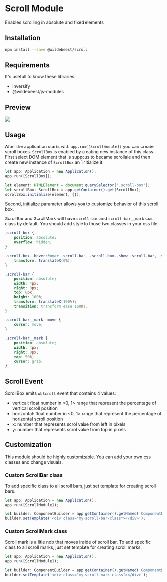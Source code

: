# Scroll Module

Enables scrolling in absolute and fixed elements

## Installation

```sh
npm install --save @wildebeest/scroll
```

## Requirements

It's usefull to know these libraries:

* inversify
* @wildebeest/js-modules

## Preview

![](https://media.giphy.com/media/UuHW8aLzpAh2GABnub/giphy.gif)

## Usage

After the application starts with `app.run([ScrollModule])` you can create scroll boxes. `ScrollBox` is enabled by creating new instance of this class. First select DOM element that is suppous to became scrollale and then create new instance of `ScrollBox` an `initialize it.

```ts
let app: Application = new Application();
app.run([ScrollBox]);

let element: HTMLElement = document.querySelector('.scroll-box');
let scrollBox: ScrollBox = app.getContainer().get(ScrollBox);
scrollBox.initialize(element, {});
```

Second, initialize parameter allows you to customize behavior of this scroll box.

ScrollBar and ScrollMark will have `scroll-bar` and `scroll-bar__mark` css class by default. You should add style to those two classes in your css file.

```css
.scroll-box {
    position: absolute;
    overflow: hidden;
}

.scroll-box--hover:hover .scroll-bar, .scroll-box--show .scroll-bar, .scroll-box--always-show .scroll-bar {
    transform: translateX(0%);
}

.scroll-bar {
    position: absolute;
    width: 4px;
    right: 0px;
    top: 0px;
    height: 100%;
    transform: translateX(100%);
    transition: transform ease 160ms;
}

.scroll-bar__mark--move {
    cursor: move;
}

.scroll-bar__mark {
    position: absolute;
    width: 4px;
    right: 0px;
    top: 50%;
    cursor: grab;
}
```

## Scroll Event

ScrollBox emits `wbScroll` event that contains 4 values:

* vertical: float number in <0, 1> range that represent the percentage of vertical scroll position
* horizontal: float number in <0, 1> range that represent the percentage of horizontal scroll position
* x: number that represents scrol value from left in pixels
* y: number that represents scrol value from top in pixels

## Customization

This module should be highly customizable. You can add your own css classes and change visuals.

### Custom ScrollBar class

To add specific class to all scroll bars, just set template for creating scroll bars.

```ts
let app: Application = new Application();
app.run([ScrollModule]);

let builder: ComponentBuilder = app.getContainer().getNamed('ComponentBuilder', 'scroll-bar');
builder.setTemplate('<div class="my-scroll-bar-class"></div>');
```

### Custom ScrollMark class

Scroll mark is a litle nob that moves inside of scroll bar. To add specific class to all scroll marks, just set template for creating scroll marks.

```ts
let app: Application = new Application();
app.run([ScrollModule]);

let builder: ComponentBuilder = app.getContainer().getNamed('ComponentBuilder', 'scroll-mark');
builder.setTemplate('<div class="my-scroll-mark-class"></div>');
```

